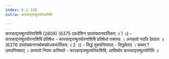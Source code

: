 ```yaml
---
index: 6.2.148
sutra: कारकाद्दत्तश्रुतयोरेवाशिषि

---
```

कारकाद्दत्तश्रुतयोरेवाशिषि (2808) (6375 एकदेशिन उपसंख्यानवार्तिकम् ॥ 1 ॥) - कारकाद्दत्तश्रुतयोरनाशिषि प्रतिषेधः - कारकाद्दत्तश्रुतयोरनाशिषि प्रतिषेधो वक्तव्यः । अनाहतो नदति देवदत्तः ॥ (6376 उपसंख्यानानर्थक्यबोधकवार्तिकम् ॥ 2 ॥) - सिद्धं तूभयनियमात् - सिद्धमेतत् । कथम् ? उभयनियमात् । उभयतो नियमः करिष्यते - कारकाद्दत्तश्रुतयोरेवाशिषि, आशिष्येव कारकाद्दत्तश्रुतयोरिति ॥